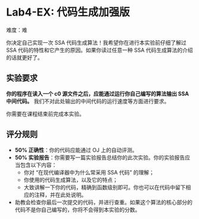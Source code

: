 # Lab4-EX: 代码生成加强版

难度：难

你决定自己实现一次 SSA 代码生成算法！我希望你在进行本实验前仔细了解过 SSA 代码的特性和它产生的原因。如果你读过任意一种 SSA 代码生成算法的介绍的话就更好了。

## 实验要求

**你的程序在读入一个 c0 源文件之后，应能通过运行你自己编写的算法输出 SSA 中间代码。** 我们不对此处输出的中间代码的运行速度等方面进行要求。

你需要在课程结束前完成本实验。

## 评分规则

- **50% 正确性**：你的代码应能通过 OJ 上的自动评测。
- **50% 实验报告**：你需要写一篇实验报告总结你的此次实验。你的实验报告应当包含以下内容：
  - 你对 “在现代编译器中为什么常采用 SSA 代码” 的理解；
  - 你使用的代码生成算法，以及它的特点；
  - 大致讲解一下你的代码，精确到函数级别即可。你也可以在代码中留下相应的注释，并在此处说明。
- 助教会检查你最后一次提交的代码，并进行查重。如果这个算法的核心部分的代码不是你自己编写的，你将不会得到本实验的分数。
